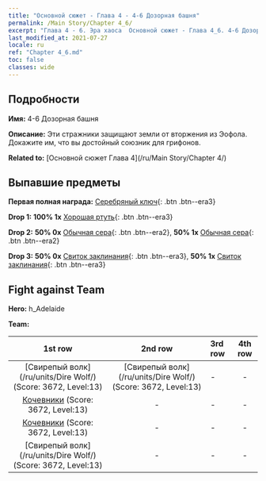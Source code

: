 ```yaml
---
title: "Основной сюжет - Глава 4 - 4-6 Дозорная башня"
permalink: /Main Story/Chapter 4_6/
excerpt: "Глава 4 - 6. Эра хаоса  Основной сюжет - Глава 4_6. 4-6 Дозорная башня"
last_modified_at: 2021-07-27
locale: ru
ref: "Chapter 4_6.md"
toc: false
classes: wide
---
```


## Подробности

 **Имя:** 4-6 Дозорная башня

 **Описание:** Эти стражники защищают земли от вторжения из Эофола. Докажите им, что вы достойный союзник для грифонов.

 **Related to:** [Основной сюжет Глава 4](/ru/Main Story/Chapter 4/)

## Выпавшие предметы

 **Первая полная награда:** [Серебряный ключ](/ItemsRU/con_693/){: .btn .btn--era3}

 **Drop 1:** **100% 1x** [Хорошая ртуть](/ItemsRU/mat_14/){: .btn .btn--era3}

 **Drop 2:** **50% 0x** [Обычная сера](/ItemsRU/mat_9/){: .btn .btn--era2}, **50% 1x** [Обычная сера](/ItemsRU/mat_9/){: .btn .btn--era2}

 **Drop 3:** **50% 0x** [Свиток заклинания](/ItemsRU/con_694/){: .btn .btn--era3}, **50% 1x** [Свиток заклинания](/ItemsRU/con_694/){: .btn .btn--era3}


## Fight against Team
 **Hero:** h_Adelaide

 **Team:**


  | 1st row | 2nd row | 3rd row | 4th row |
  |:----:|:----:|:----|:----:|
  | [Свирепый волк](/ru/units/Dire Wolf/) (Score: 3672, Level:13)  | [Свирепый волк](/ru/units/Dire Wolf/) (Score: 3672, Level:13)  | - | - |
  | [Кочевники](/ru/units/Nomad/) (Score: 3672, Level:13)  | - | - | - |
  | [Кочевники](/ru/units/Nomad/) (Score: 3672, Level:13)  | - | - | - |
  | [Свирепый волк](/ru/units/Dire Wolf/) (Score: 3672, Level:13)  | - | - | - |


